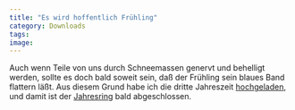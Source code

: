 ```yaml
---
title: "Es wird hoffentlich Frühling"
category: Downloads
tags: 
image: 
---
```


Auch wenn Teile von uns durch Schneemassen genervt und behelligt werden, sollte es doch bald soweit sein, daß der Frühling sein blaues Band flattern läßt. Aus diesem Grund habe ich die dritte Jahreszeit [hochgeladen](http://www.misantropolis.de/downloads), und damit ist der [Jahresring](http://www.misantropolis.de/musik/Jahresring) bald abgeschlossen.